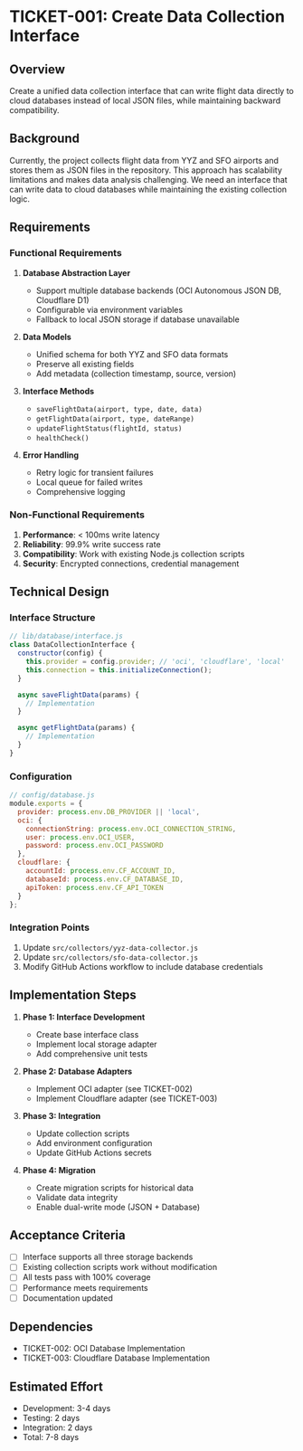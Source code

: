 # TICKET-001: Create Data Collection Interface

## Overview
Create a unified data collection interface that can write flight data directly to cloud databases instead of local JSON files, while maintaining backward compatibility.

## Background
Currently, the project collects flight data from YYZ and SFO airports and stores them as JSON files in the repository. This approach has scalability limitations and makes data analysis challenging. We need an interface that can write data to cloud databases while maintaining the existing collection logic.

## Requirements

### Functional Requirements
1. **Database Abstraction Layer**
   - Support multiple database backends (OCI Autonomous JSON DB, Cloudflare D1)
   - Configurable via environment variables
   - Fallback to local JSON storage if database unavailable

2. **Data Models**
   - Unified schema for both YYZ and SFO data formats
   - Preserve all existing fields
   - Add metadata (collection timestamp, source, version)

3. **Interface Methods**
   - `saveFlightData(airport, type, date, data)`
   - `getFlightData(airport, type, dateRange)`
   - `updateFlightStatus(flightId, status)`
   - `healthCheck()`

4. **Error Handling**
   - Retry logic for transient failures
   - Local queue for failed writes
   - Comprehensive logging

### Non-Functional Requirements
1. **Performance**: < 100ms write latency
2. **Reliability**: 99.9% write success rate
3. **Compatibility**: Work with existing Node.js collection scripts
4. **Security**: Encrypted connections, credential management

## Technical Design

### Interface Structure
```javascript
// lib/database/interface.js
class DataCollectionInterface {
  constructor(config) {
    this.provider = config.provider; // 'oci', 'cloudflare', 'local'
    this.connection = this.initializeConnection();
  }

  async saveFlightData(params) {
    // Implementation
  }

  async getFlightData(params) {
    // Implementation
  }
}
```

### Configuration
```javascript
// config/database.js
module.exports = {
  provider: process.env.DB_PROVIDER || 'local',
  oci: {
    connectionString: process.env.OCI_CONNECTION_STRING,
    user: process.env.OCI_USER,
    password: process.env.OCI_PASSWORD
  },
  cloudflare: {
    accountId: process.env.CF_ACCOUNT_ID,
    databaseId: process.env.CF_DATABASE_ID,
    apiToken: process.env.CF_API_TOKEN
  }
};
```

### Integration Points
1. Update `src/collectors/yyz-data-collector.js`
2. Update `src/collectors/sfo-data-collector.js`
3. Modify GitHub Actions workflow to include database credentials

## Implementation Steps

1. **Phase 1: Interface Development**
   - Create base interface class
   - Implement local storage adapter
   - Add comprehensive unit tests

2. **Phase 2: Database Adapters**
   - Implement OCI adapter (see TICKET-002)
   - Implement Cloudflare adapter (see TICKET-003)

3. **Phase 3: Integration**
   - Update collection scripts
   - Add environment configuration
   - Update GitHub Actions secrets

4. **Phase 4: Migration**
   - Create migration scripts for historical data
   - Validate data integrity
   - Enable dual-write mode (JSON + Database)

## Acceptance Criteria
- [ ] Interface supports all three storage backends
- [ ] Existing collection scripts work without modification
- [ ] All tests pass with 100% coverage
- [ ] Performance meets requirements
- [ ] Documentation updated

## Dependencies
- TICKET-002: OCI Database Implementation
- TICKET-003: Cloudflare Database Implementation

## Estimated Effort
- Development: 3-4 days
- Testing: 2 days
- Integration: 2 days
- Total: 7-8 days